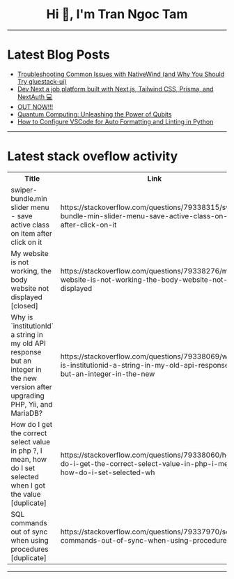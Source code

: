 <h1 align="center">Hi 👋, I'm Tran Ngoc Tam</h1>

---

# Latest Blog Posts 
<!-- BLOG-POST-LIST:START -->
- [Troubleshooting Common Issues with NativeWind &lpar;and Why You Should Try gluestack-ui&rpar;](https://dev.to/gluestackio/troubleshooting-common-issues-with-nativewind-and-why-you-should-try-gluestack-ui-3c1b)
- [Dev Next a job platform built with Next.js, Tailwind CSS, Prisma, and NextAuth 💻](https://dev.to/saidmounaim/dev-next-a-job-platform-built-with-nextjs-tailwind-css-prisma-and-nextauth-1330)
- [OUT NOW!!!](https://dev.to/lorebrada00/out-now-243l)
- [Quantum Computing: Unleashing the Power of Qubits](https://dev.to/yujofficial/quantum-computing-unleashing-the-power-of-qubits-1i53)
- [How to Configure VSCode for Auto Formatting and Linting in Python](https://dev.to/jajera/how-to-configure-vscode-for-auto-formatting-and-linting-in-python-37bc)
<!-- BLOG-POST-LIST:END -->

---

# Latest stack oveflow activity
<table>
  <tr><th>Title</th><th>Link</th></tr>
  <!-- STACKOVERFLOW:START --><tr><td>swiper-bundle.min slider menu - save active class on item after click on it</td><td>https://stackoverflow.com/questions/79338315/swiper-bundle-min-slider-menu-save-active-class-on-item-after-click-on-it</td></tr><tr><td>My website is not working, the body website not displayed [closed]</td><td>https://stackoverflow.com/questions/79338276/my-website-is-not-working-the-body-website-not-displayed</td></tr><tr><td>Why is `institutionId` a string in my old API response but an integer in the new version after upgrading PHP, Yii, and MariaDB?</td><td>https://stackoverflow.com/questions/79338069/why-is-institutionid-a-string-in-my-old-api-response-but-an-integer-in-the-new</td></tr><tr><td>How do I get the correct select value in php ?, I mean, how do I set selected when I got the value [duplicate]</td><td>https://stackoverflow.com/questions/79338060/how-do-i-get-the-correct-select-value-in-php-i-mean-how-do-i-set-selected-wh</td></tr><tr><td>SQL commands out of sync when using procedures [duplicate]</td><td>https://stackoverflow.com/questions/79337970/sql-commands-out-of-sync-when-using-procedures</td></tr><!-- STACKOVERFLOW:END -->
</table>

---


